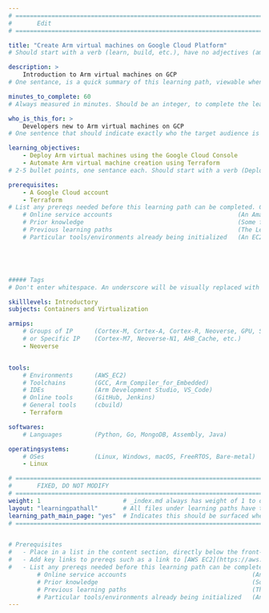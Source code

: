 ```yaml
---
# ================================================================================
#       Edit
# ================================================================================

title: "Create Arm virtual machines on Google Cloud Platform"
# Should start with a verb (learn, build, etc.), have no adjectives (amazing, cool, etc.), and be as concise as possible.

description: >
    Introduction to Arm virtual machines on GCP
# One sentance, is a quick summary of this learning path, viewable when searching through all learning paths. 

minutes_to_complete: 60
# Always measured in minutes. Should be an integer, to complete the learning path (not just read it).

who_is_this_for: >
    Developers new to Arm virtual machines on GCP
# One sentence that should indicate exactly who the target audience is (developers in X industries using Y tools/software for Z use-case).

learning_objectives:
    - Deploy Arm virtual machines using the Google Cloud Console
    - Automate Arm virtual machine creation using Terraform
# 2-5 bullet points, one sentance each. Should start with a verb (Deploy, Measure) and indicate the value of the objective if possible.

prerequisites:
    - A Google Cloud account
    - Terraform
# List any prereqs needed before this learning path can be completed. Can include:
    # Online service accounts                                   (An Amazon Web Services account)
    # Prior knowledge                                           (Some familiarity with embedded programing)
    # Previous learning paths                                   (The Learning Path: Getting Started with Arm Virtual Hardware)
    # Particular tools/environments already being initialized   (An EC2 instance with AVH installed)





##### Tags
# Don't enter whitespace. An underscore will be visually replaced with whitespace.

skilllevels: Introductory
subjects: Containers and Virtualization

armips:
    # Groups of IP      (Cortex-M, Cortex-A, Cortex-R, Neoverse, GPU, System IP, etc.)
    # or Specific IP    (Cortex-M7, Neoverse-N1, AHB_Cache, etc.)
    - Neoverse


tools:
    # Environments      (AWS_EC2)
    # Toolchains        (GCC, Arm_Compiler_for_Embedded)
    # IDEs              (Arm Development Studio, VS_Code)
    # Online tools      (GitHub, Jenkins)
    # General tools     (cbuild)
    - Terraform

softwares:
    # Languages         (Python, Go, MongoDB, Assembly, Java)

operatingsystems:
    # OSes              (Linux, Windows, macOS, FreeRTOS, Bare-metal)
    - Linux

# ================================================================================
#       FIXED, DO NOT MODIFY
# ================================================================================
weight: 1                       # _index.md always has weight of 1 to order correctly
layout: "learningpathall"       # All files under learning paths have this same wrapper
learning_path_main_page: "yes"  # Indicates this should be surfaced when looking for related content. Only set for _index.md of learning path content.
# ================================================================================


# Prerequisites
#   - Place in a list in the content section, directly below the front-matter.
#   - Add key links to prereqs such as a link to [AWS EC2](https://aws.amazon.com/ec2/) or a [learning path](/learning-paths/cloud/providers).
#   - List any prereqs needed before this learning path can be completed. Can include:
        # Online service accounts                                   (An Amazon Web Services account)
        # Prior knowledge                                           (Some familiarity with embedded programing)
        # Previous learning paths                                   (The Learning Path: Getting Started with Arm Virtual Hardware)
        # Particular tools/environments already being initialized   (An EC2 instance with AVH installed)
---
```

